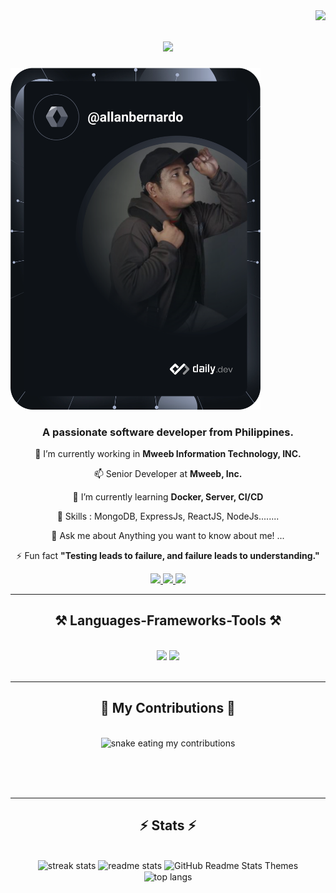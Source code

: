 

<img align="right" src="https://visitor-badge.laobi.icu/badge?page_id=salesp07.salesp07" />

<h1 align="center">
    <img src="https://readme-typing-svg.herokuapp.com/?font=Righteous&size=35&center=true&vCenter=true&width=500&height=70&duration=4000&lines=Hi+There!+👋;+I'm+Allan+Bernardo!;" />
</h1>


<a href="https://app.daily.dev/allanbernardo"><img src="https://github.com/AllanBernardo02/AllanBernardo02/blob/master/devcard.svg" width="400" alt="Allan Bernardo's Dev Card"/></a>

<h3 align="center">A passionate software developer from Philippines.</h3>

<div align="center">
 
 🔭 I’m currently working in **Mweeb Information Technology, INC.**

 📫 Senior Developer at **Mweeb, Inc.**
 
 🌱 I’m currently learning **Docker, Server, CI/CD**

 🌱 Skills : MongoDB, ExpressJs, ReactJS, NodeJs........

💬 Ask me about Anything you want to know about me! ...

⚡ Fun fact **"Testing leads to failure, and failure leads to understanding."**

 </div>

 <div align="center"> 
  <a href="mailto:allan.bernardo@mweeb.com">
    <img src="https://img.shields.io/badge/Gmail-333333?style=for-the-badge&logo=gmail&logoColor=red" />
  </a>
  <a href="https://www.linkedin.com/in/allan-bernardo-a56752229/" target="_blank">
    <img src="https://img.shields.io/badge/LinkedIn-0077B5?style=for-the-badge&logo=linkedin&logoColor=white" target="_blank" />
  </a>
  <a href="bernardoallan.netlify.app" target="_blank">
     <img src="https://img.shields.io/badge/Portfolio-FF5722?style=for-the-badge&logo=todoist&logoColor=white" target="_blank" /> <!-- sqlite, safari, google-chrome are other good icon options -->
  </a>
</div>

<hr/>

<h2 align="center">⚒️ Languages-Frameworks-Tools ⚒️</h2>
<br/>
<div align="center">
    <img src="https://skillicons.dev/icons?i=react,vue,bootstrap,docker,mui,html,css,vscode,github,figma,tailwind,git" />
    <img src="https://skillicons.dev/icons?i=nodejs,javascript,typescript,express,firebase,mongodb,c,nextjs,mongodb,postman,ssh,digitalocean" /><br>
</div>

<br/>
<hr/>

<div align="center">
  <h2>🐍 My Contributions 🐍</h2>
  <br>
  <img alt="snake eating my contributions" src="https://raw.githubusercontent.com/AllBernardo02/AllBernardo02/output/github-contribution-grid-snake.svg" />
  
  <br/><br/><br/>
</div>

<hr/>

<h2 align="center">⚡ Stats ⚡</h2>
<br>
<div align=center>
  <img width=390 src="https://github-readme-streak-stats-AllanBernardo02.vercel.app/?user=AllanBernardo02&count_private=true&theme=react&border_radius=10" alt="streak stats"/>
  <img width=390 src="https://github-readme-stats-AllanBernardo02.vercel.app/api?username=AllanBernardo02&count_private=true&show_icons=true&theme=react&rank_icon=github&border_radius=10" alt="readme stats" />
    <img src="https://res.cloudinary.com/AllanBernardo02/image/upload/v1595174536/grs-themes_l4ynja.png" alt="GitHub Readme Stats Themes" width="600px"/>
  <br/>
  <img width=325 align="center" src="https://github-readme-stats-AllanBernardo02.vercel.app/api/top-langs/?username=salesp07&hide=HTML&langs_count=8&layout=compact&theme=react&border_radius=10&size_weight=0.5&count_weight=0.5&exclude_repo=github-readme-stats" alt="top langs" />
</div>



